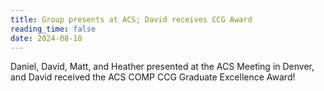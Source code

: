 ```yaml
---
title: Group presents at ACS; David receives CCG Award
reading_time: false
date: 2024-08-18
---
```

Daniel, David, Matt, and Heather presented at the ACS Meeting in Denver, and David received the ACS COMP CCG Graduate Excellence Award!

<!--more-->
